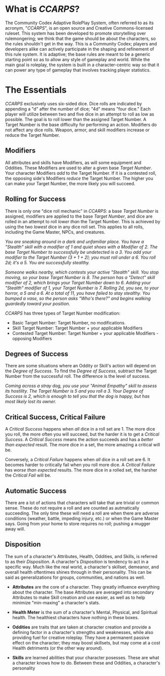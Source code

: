 # What is *CCARPS*? #
The Community Codex Adaptive RolePlay System, often referred to as its acronym, "*CCARPS*", is an open source and Creative Commons-licensed ruleset. This system has been developed to promote storytelling over rulemongering; we think that the game should be about the characters, so the rules shouldn't get in the way. This is a Community Codex; players and developers alike can actively participate in the shaping and refinement of this rule system. It is adaptive; the base rules are meant to be a generic starting point so as to allow any style of gameplay and world. While the main goal is roleplay, the system is built in a character-centric way so that it can power any type of gameplay that involves tracking player statistics.

# The Essentials #
*CCARPS* exclusively uses six-sided dice. Dice rolls are indicated by appending a "d" after the number of dice; "4d" means "four dice." Each player will utilize between two and five dice in an attempt to roll as low as possible. The goal is to roll lower than the assigned Target Number. A Target Number is the base difficulty for performing an action. Modifiers do not affect any dice rolls. Weapon, armor, and skill modifiers increase or reduce the Target Number.

## Modifiers ##
All attributes and skills have Modifiers, as will some equipment and Oddities. These Modifiers are used to alter a given base *Target Number*. Your character Modifiers *add* to the Target Number. If it is a contested roll, the opposing side's Modifiers *reduce* the Target Number. The higher you can make your Target Number, the more likely you will succeed.

## Rolling for Success ##
There is only one "dice roll mechanic" in *CCARPS*: a base *Target Number* is assigned, modifiers are applied to the base *Target Number*, and dice are rolled in an attempt to roll *lower than* the Target Number. This is achieved by using the two *lowest* dice in any dice roll set. This applies to all rolls, including the Game Master, NPCs, and creatures.

*You are sneaking around in a dark and unfamiliar place. You have a "Stealth" skill with a modifier of 1 and quiet shoes with a Modifier of 2. The base Target Number to successfully be undetected is a 3. You add your modifier to the Target Number (3 + 1 + 2); you must roll under a 6. You roll 2d; it's a 5. You are successfully stealthy.*

*Someone walks nearby, which contests your active "Stealth" skill. You stop moving, so your base Target Number is 8. The person has a "Detect" skill modifier of 2, which brings your Target Number down to 6. Adding your "Stealth" modifier of 1, your Target Number is 7. Rolling 2d, you see, to your horror, a 5 and a 6. At a total of 11, you have failed to stay stealthy. You bumped a vase, so the person asks "Who's there?" and begins walking guardedly toward your position.*

*CCARPS* has three types of Target Number modification:

* Basic Target Number: Target Number, no modifications.
* Skill Target Number: Target Number + your applicable Modifiers
* Contested Target Number: Target Number + your applicable Modifiers - opposing Modifiers

## Degrees of Success ##
There are some situations where an Oddity or Skill's action will depend on the *Degree of Success*. To find the *Degree of Success*, subtract the Target Number from the successful roll. The difference is the level of success.

*Coming across a stray dog, you use your "Animal Empathy" skill to assess its hostility. The Target Number is 5 and you roll a 3. Your *Degree of Success* is 2, which is enough to tell you that the dog is happy, but has most likely lost its owner.*

## Critical Success, Critical Failure ##
A *Critical Success* happens when *all* dice in a roll set are 1. The more dice you roll, the more often you will succeed, but the harder it is to get a *Critical Success*. A *Critical Success* means the action succeeds and has a *better than expected* result. The more dice in a set, the more amazing a critical will be.

Conversely, a *Critical Failure* happens when *all* dice in a roll set are 6. It becomes harder to critically fail when you roll more dice. A *Critical Failure* has *worse than expected* results. The more dice in a rolled set, the harsher the *Critical Fail* will be.

## Automatic Success ##
There are a lot of actions that characters will take that are trivial or common sense. These do not require a roll and are counted as autmatically succeeding. The only time these will need a roll are when there are adverse conditions (weather, battle, impeding injury, etc.) or when the Game Master says. Going from your home to store requires no roll; pushing a mugger away will.

## Disposition ##
The sum of a character's Attributes, Health, Oddities, and Skills, is referred to as their *Disposition*. A character's *Disposition* is tendency to act in a specific way. Much like the real world, a character's skillset, demeanor, and overall health oftentimes shines through in their personality. This can be said as generalizations for groups, communities, and nations as well.

* **Attributes** are the core of a character. They greatly influence everything about the character. The base Attributes are averaged into secondary Attributes to make Skill creation and use easier, as well as to help minimize "min-maxing" a character's stats.

* **Health Meter** is the sum of a character's Mental, Physical, and Spiritual health. The healthiest characters have nothing in these boxes.

* **Oddities** are traits that are taken at character creation and provide a defining factor in a character's strengths and weaknesses, while also providing fuel for creative roleplay. They have a permanent passive effect on the character; they may boost skillsets, but may come at a cost Health detriments (or the other way around).

* **Skills** are learned abilities that your character posesses. These are what a character knows how to do. Between these and Oddities, a character's personality 

